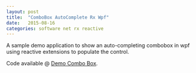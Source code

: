 ```yaml
---
layout: post
title:  "ComboBox AutoComplete Rx Wpf"
date:   2015-08-16
categories: software net rx reactive
---
```


A sample demo application to show an auto-completing combobox in wpf using reactive extensions to populate the control.

Code available @ [Demo Combo Box][ComboBox].

[ComboBox]: https://github.com/karlobrien/TextBoxSuggestionApplication
